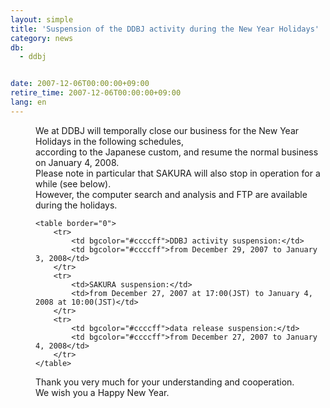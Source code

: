 ```yaml
---
layout: simple
title: 'Suspension of the DDBJ activity during the New Year Holidays'
category: news
db:
  - ddbj


date: 2007-12-06T00:00:00+09:00
retire_time: 2007-12-06T00:00:00+09:00
lang: en
---
```


<dd>We at DDBJ will temporally close our business for the New Year Holidays in the following schedules,<br>according to the Japanese custom, and resume the normal business on January 4, 2008.
<dd>Please note in particular that SAKURA will also stop in operation for a while (see below).<br>However, the computer search and analysis and FTP are available during the holidays.
<dd>

    <table border="0">
        <tr>
            <td bgcolor="#ccccff">DDBJ activity suspension:</td>
            <td bgcolor="#ccccff">from December 29, 2007 to January 3, 2008</td>
        </tr>
        <tr>
            <td>SAKURA suspension:</td>
            <td>from December 27, 2007 at 17:00(JST) to January 4, 2008 at 10:00(JST)</td>
        </tr>
        <tr>
            <td bgcolor="#ccccff">data release suspension:</td>
            <td bgcolor="#ccccff">from December 27, 2007 to January 4, 2008</td>
        </tr>
    </table>
<dd>Thank you very much for your understanding and cooperation.
<dd>We wish you a Happy New Year.</dd>
</dd>
</dd>
</dd>
</dd>
